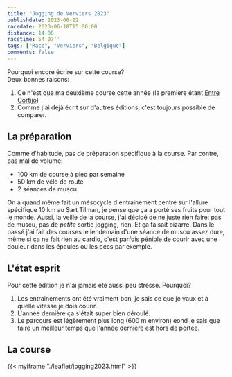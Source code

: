 ```yaml
---
title: "Jogging de Verviers 2023"
publishdate: 2023-06-22
racedate: 2023-06-18T15:00:00
distance: 14.00
racetime: 54'07''
tags: ["Race", "Verviers", "Belgique"]
comments: false
---
```


Pourquoi encore écrire sur cette course?    
Deux bonnes raisons:
1. Ce n'est que ma deuxième course cette année (la première étant [Entre Cortijo](../20230422_entrecortijos/))
2. Comme j'ai déjà écrit sur d'autres éditions, c'est toujours possible de comparer.

## La préparation

Comme d'habitude, pas de préparation spécifique à la course. Par contre, pas mal de volume:
- 100 km de course à pied par semaine
- 50 km de vélo de route
- 2 séances de muscu

On a quand même fait un mésocycle d'entrainement centré sur l'allure spécifique 10 km au Sart Tilman, je pense que ça a porté ses fruits pour tout le monde. Aussi, la veille de la course, j'ai décidé de ne juste rien faire: pas de muscu, pas de _petite_ sortie jogging, rien. Et ça faisait bizarre. Dans le passé j'ai fait des courses le lendemain d'une séance de muscu assez dure, même si ça ne fait rien au cardio, c'est parfois pénible de courir avec une douleur dans les épaules ou les pecs par exemple.


## L'état esprit

Pour cette édition je n'ai jamais été aussi peu stressé. Pourquoi?
1. Les entrainements ont été vraiment bon, je sais ce que je vaux et à quelle vitesse je dois courir.
2. L'année dernière ça s'était super bien déroulé.
3. Le parcours est légèrement plus long (600 m environ) eond je sais que faire un meilleur temps que l'année dernière est hors de portée.

## La course

{{< myiframe "./leaflet/jogging2023.html" >}}

